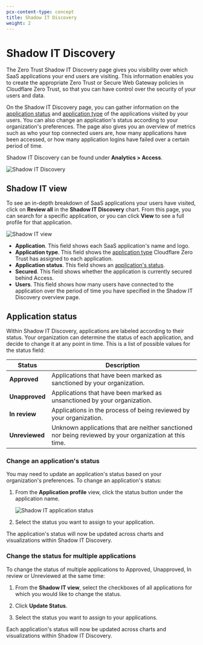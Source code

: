 ```yaml
---
pcx-content-type: concept
title: Shadow IT Discovery
weight: 2
---
```


# Shadow IT Discovery

The Zero Trust Shadow IT Discovery page gives you visibility over which SaaS applications your end users are visiting. This information enables you to create the appropriate Zero Trust or Secure Web Gateway policies in Cloudflare Zero Trust, so that you can have control over the security of your users and data.

On the Shadow IT Discovery page, you can gather information on the [application status](#application-status) and [application type](#application-type) of the applications visited by your users. You can also change an application's status according to your organization's preferences. The page also gives you an overview of metrics such as who your top connected users are, how many applications have been accessed, or how many application logins have failed over a certain period of time.

Shadow IT Discovery can be found under **Analytics > Access**.

![Shadow IT Discovery](/cloudflare-one/static/documentation/shadow-it.png)

## Shadow IT view

To see an in-depth breakdown of SaaS applications your users have visited, click on **Review all** in the **Shadow IT Discovery** chart. From this page, you can search for a specific application, or you can click **View** to see a full profile for that application.

![Shadow IT view](/cloudflare-one/static/documentation/shadow-it-review.png)

*   **Application**. This field shows each SaaS application's name and logo.
*   **Application type**. This field shows the [application type](/cloudflare-one/policies/filtering/http-policies/application-app-types/#app-types) Cloudflare Zero Trust has assigned to each application.
*   **Application status**. This field shows an [application's status](#application-status).
*   **Secured**. This field shows whether the application is currently secured behind Access.
*   **Users**. This field shows how many users have connected to the application over the period of time you have specified in the Shadow IT Discovery overview page.

## Application status

Within Shadow IT Discovery, applications are labeled according to their status. Your organization can determine the status of each application, and decide to change it at any point in time. This is a list of possible values for the status field:

<TableWrap>

| Status | Description |
| -------- | --------------- |
| **Approved** | Applications that have been marked as sanctioned by your organization. |
| **Unapproved** | Applications that have been marked as unsanctioned by your organization. |
| **In review** | Applications in the process of being reviewed by your organization. |
| **Unreviewed** | Unknown applications that are neither sanctioned nor being reviewed by your organization at this time. |

</TableWrap>

### Change an application's status

You may need to update an application's status based on your organization's preferences. To change an application's status:

1.  From the **Application profile** view, click the status button under the application name.

    ![Shadow IT application status](/cloudflare-one/static/documentation/shadow-it-profile.png)

2.  Select the status you want to assign to your application.

The application's status will now be updated across charts and visualizations within Shadow IT Discovery.

### Change the status for multiple applications

To change the status of multiple applications to Approved, Unapproved, In review or Unreviewed at the same time:

1.  From the **Shadow IT view**, select the checkboxes of all applications for which you would like to change the status.

2.  Click **Update Status**.

3.  Select the status you want to assign to your applications.

Each application's status will now be updated across charts and visualizations within Shadow IT Discovery.
